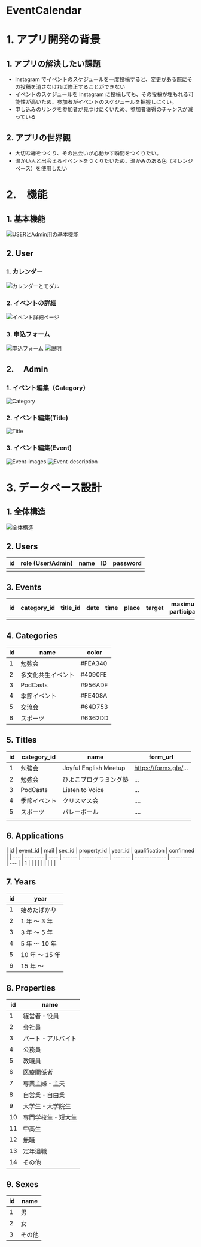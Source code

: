 # EventCalendar

# 1\. アプリ開発の背景

## 1\. アプリの解決したい課題

- Instagram でイベントのスケジュールを一度投稿すると、変更がある際にその投稿を消さなければ修正することができない
- イベントのスケジュールを Instagram に投稿しても、その投稿が埋もれる可能性が高いため、参加者がイベントのスケジュールを把握しにくい。
- 申し込みのリンクを参加者が見つけにくいため、参加者獲得のチャンスが減っている

## 2\. アプリの世界観

- 大切な縁をつくり、その出会いが心動かす瞬間をつくりたい。
- 温かい人と出会えるイベントをつくりたいため、温かみのある色（オレンジベース）を使用したい

# 2\.　機能

## 1\. 基本機能

![USERとAdmin用の基本機能](images/Basic-function.png "basic-function")

## 2\. User

### 1\. カレンダー

![カレンダーとモダル](images/Calendar.png "calendar")

### 2\. イベントの詳細

![イベント詳細ページ](images/Event-detail.png "event-detail")

### 3\. 申込フォーム

![申込フォーム](images/Apply-image.png "apply-image")
![説明](images/Apply-description.png "apply-description")

## 2\.　 Admin

### 1\. イベント編集（Category）

![Category](images/Category.png "Category")

### 2\. イベント編集(Title)

![Title](images/Title.png "Title")

### 3\. イベント編集(Event)

![Event-images](images/Event-images.png "Event-images")
![Event-description](images/Event-description.png "Event-description")

# 3\. データベース設計

## 1\. 全体構造

![全体構造](images/structure.png "structure")

## 2\. Users

| id  | role (User/Admin) | name | ID  | password |
| --- | ----------------- | ---- | --- | -------- |
|     |                   |      |     |          |

## 3\. Events

| id  | category_id | title_id | date | time | place | target | maximum participant | fee | image | description | participant_number |
| --- | ----------- | -------- | ---- | ---- | ----- | ------ | ------------------- | --- | ----- | ----------- | ------------------ |
|     |             |          |      |      |       |        |                     |     |       |

## 4\. Categories

| id  | name               | color   |
| --- | ------------------ | ------- |
| 1   | 勉強会             | #FEA340 |
| 2   | 多文化共生イベント | #4090FE |
| 3   | PodCasts           | #956ADF |
| 4   | 季節イベント       | #FE408A |
| 5   | 交流会             | #64D753 |
| 6   | スポーツ           | #6362DD |

## 5\. Titles

| id  | category_id  | name                   | form_url              |
| --- | ------------ | ---------------------- | --------------------- |
| 1   | 勉強会       | Joyful English Meetup  | https://forms.gle/... |
| 2   | 勉強会       | ひよこプログラミング塾 | ...                   |
| 3   | PodCasts     | Listen to Voice        | ...                   |
| 4   | 季節イベント | クリスマス会           | ....                  |
| 5   | スポーツ     | バレーボール           | ....                  |
|  |

## 6\. Applications

| id  | event_id | mail | sex_id | property_id | year_id | qualification | confirmed |
| --- | -------- | ---- | ------ | ----------- | ------- | ------------- | --------- | --- |
| 1   |          |      |        |             |         |               |           |     |

## 7\. Years

| id  | year           |
| --- | -------------- |
| 1   | 始めたばかり   |
| 2   | 1 年 ～ 3 年   |
| 3   | 3 年 ～ 5 年   |
| 4   | 5 年 ～ 10 年  |
| 5   | 10 年 ～ 15 年 |
| 6   | 15 年 ～       |

## 8\. Properties

| id  | name               |
| --- | ------------------ |
| 1   | 経営者・役員       |
| 2   | 会社員             |
| 3   | パート・アルバイト |
| 4   | 公務員             |
| 5   | 教職員             |
| 6   | 医療関係者         |
| 7   | 専業主婦・主夫     |
| 8   | 自営業・自由業     |
| 9   | 大学生・大学院生   |
| 10  | 専門学校生・短大生 |
| 11  | 中高生             |
| 12  | 無職               |
| 13  | 定年退職           |
| 14  | その他             |

## 9\. Sexes

| id  | name   |
| --- | ------ |
| 1   | 男     |
| 2   | 女     |
| 3   | その他 |
